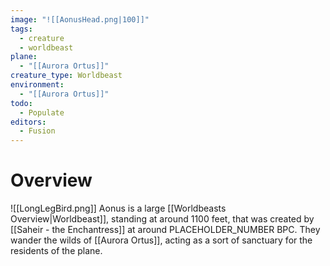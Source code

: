 ```yaml
---
image: "![[AonusHead.png|100]]"
tags:
  - creature
  - worldbeast
plane:
  - "[[Aurora Ortus]]"
creature_type: Worldbeast
environment:
  - "[[Aurora Ortus]]"
todo:
  - Populate
editors:
  - Fusion
---
```

# Overview
<span class="rightimg"><span class="smallimg"> ![[LongLegBird.png]] </span></span>Aonus is a large [[Worldbeasts Overview|Worldbeast]], standing at around 1100 feet, that was created by [[Saheir - the Enchantress]] at around PLACEHOLDER_NUMBER BPC. They wander the wilds of [[Aurora Ortus]], acting as a sort of sanctuary for the residents of the plane.